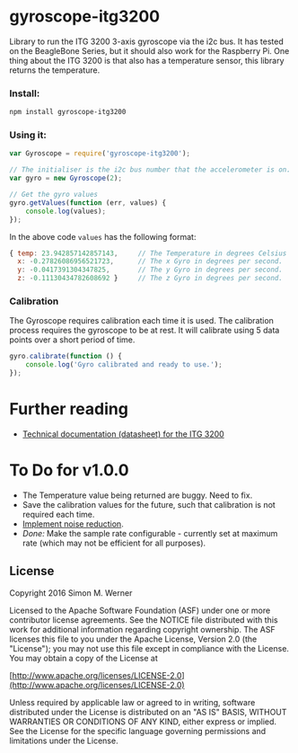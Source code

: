 # gyroscope-itg3200

Library to run the ITG 3200 3-axis gyroscope via the i2c bus.  It has tested on the BeagleBone Series, but it should also work for the Raspberry Pi.  One thing about the ITG 3200 is that also has a temperature sensor, this library returns the temperature.

### Install:

```bash
npm install gyroscope-itg3200
```

### Using it:

```javascript
var Gyroscope = require('gyroscope-itg3200');

// The initialiser is the i2c bus number that the accelerometer is on.
var gyro = new Gyroscope(2);

// Get the gyro values
gyro.getValues(function (err, values) {
    console.log(values);
});
```

In the above code `values` has the following format:
```javascript
{ temp: 23.942857142857143,     // The Temperature in degrees Celsius
  x: -0.27826086956521723,      // The x Gyro in degrees per second.
  y: -0.0417391304347825,       // The y Gyro in degrees per second.
  z: -0.11130434782608692 }     // The z Gyro in degrees per second.
```

### Calibration

The Gyroscope requires calibration each time it is used.  The calibration process requires the gyroscope to be at rest.  It will calibrate using 5 data points over a short period of time.

```javascript
gyro.calibrate(function () {
    console.log('Gyro calibrated and ready to use.');
});
```


# Further reading
- [Technical documentation (datasheet) for the ITG 3200](https://www.sparkfun.com/datasheets/Sensors/Gyro/PS-ITG-3200-00-01.4.pdf)

# To Do for v1.0.0
- The Temperature value being returned are buggy.  Need to fix.
- Save the calibration values for the future, such that calibration is not required each time.
- [Implement noise reduction](http://stackoverflow.com/questions/1638864/filtering-accelerometer-data-noise).
- *Done:* Make the sample rate configurable - currently set at maximum rate (which may not be efficient for all purposes).


## License

Copyright 2016 Simon M. Werner

Licensed to the Apache Software Foundation (ASF) under one or more contributor license agreements.  See the NOTICE file distributed with this work for additional information regarding copyright ownership.  The ASF licenses this file to you under the Apache License, Version 2.0 (the "License"); you may not use this file except in compliance with the License.  You may obtain a copy of the License at

  [http://www.apache.org/licenses/LICENSE-2.0](http://www.apache.org/licenses/LICENSE-2.0)

Unless required by applicable law or agreed to in writing, software distributed under the License is distributed on an "AS IS" BASIS, WITHOUT WARRANTIES OR CONDITIONS OF ANY KIND, either express or implied.  See the License for the specific language governing permissions and limitations under the License.
